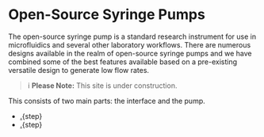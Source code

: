 # Open-Source Syringe Pumps


The open-source syringe pump is a standard research instrument for use in microfluidics and several other laboratory workflows. There are numerous designs available in the realm of open-source syringe pumps and we have combined some of the best features available based on a pre-existing versatile design to generate low flow rates. 

>i **Please Note:** This site is under construction.

This consists of two main parts: the interface and the pump.

* [.](testpage2.md){step}
* [.](testpage1.md){step}

